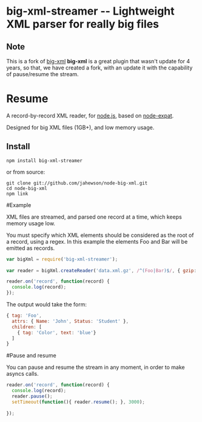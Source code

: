 # big-xml-streamer -- Lightweight XML parser for really big files

## Note
This is a fork of [big-xml](https://www.npmjs.com/package/big-xml)
**big-xml** is a great plugin that wasn't update for 4 years, so that, we have created a fork, with an update it with the capability of pause/resume the stream.

# Resume

A record-by-record XML reader, for [node.js](http://nodejs.org/), based on [node-expat](https://github.com/astro/node-expat).

Designed for big XML files (1GB+), and low memory usage.

## Install

    npm install big-xml-streamer

or from source:

    git clone git://github.com/jahewson/node-big-xml.git
    cd node-big-xml
    npm link

#Example

XML files are streamed, and parsed one record at a time, which keeps memory usage low.

You must specify which XML elements should be considered as the root of a record, using a regex. In this
example the elements Foo and Bar will be emitted as records.

```javascript
var bigXml = require('big-xml-streamer');
    
var reader = bigXml.createReader('data.xml.gz', /^(Foo|Bar)$/, { gzip: true });

reader.on('record', function(record) {
  console.log(record);
});
```

The output would take the form:

```javascript
{ tag: 'Foo',
  attrs: { Name: 'John', Status: 'Student' },
  children: [
    { tag: 'Color', text: 'blue'} 
  ]
}
```


#Pause and resume

You can pause and resume the stream in any moment, in order to make asyncs calls.



```javascript
reader.on('record', function(record) {
  console.log(record);
  reader.pause();
  setTimeout(function(){ reader.resume(); }, 3000);
  
});
```

